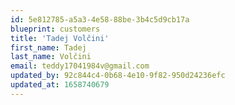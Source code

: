 ```yaml
---
id: 5e812785-a5a3-4e58-88be-3b4c5d9cb17a
blueprint: customers
title: 'Tadej Volčini'
first_name: Tadej
last_name: Volčini
email: teddy17041984v@gmail.com
updated_by: 92c844c4-0b68-4e10-9f82-950d24236efc
updated_at: 1658740679
---
```

